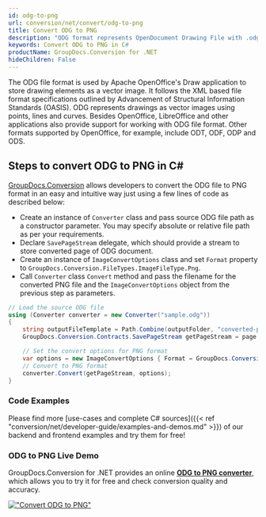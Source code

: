 ```yaml
---
id: odg-to-png
url: conversion/net/convert/odg-to-png
title: Convert ODG to PNG
description: "ODG format represents OpenDocument Drawing File with .odg extension. Learn how to convert ODG to PNG file programmatically in C# language using GroupDocs.Conversion for .NET library."
keywords: Convert ODG to PNG in C#
productName: GroupDocs.Conversion for .NET
hideChildren: False
---
```


The ODG file format is used by Apache OpenOffice's Draw application to store drawing elements as a vector image. It follows the XML based file format specifications outlined by Advancement of Structural Information Standards (OASIS). ODG represents drawings as vector images using points, lines and curves. Besides OpenOffice, LibreOffice and other applications also provide support for working with ODG file format. Other formats supported by OpenOffice, for example, include ODT, ODF, ODP and ODS.

## Steps to convert ODG to PNG in C#

[GroupDocs.Conversion](https://products.groupdocs.com/conversion/net) allows developers to convert the ODG file to PNG format in an easy and intuitive way just using a few lines of code as described below:

* Create an instance of `Converter` class and pass source ODG file path as a constructor parameter. You may specify absolute or relative file path as per your requirements. 
* Declare `SavePageStream` delegate, which should provide a stream to store converted page of ODG document.
* Create an instance of `ImageConvertOptions` class and set `Format` property to `GroupDocs.Conversion.FileTypes.ImageFileType.Png`.
* Call `Converter` class `Convert` method and pass the filename for the converted PNG file and the `ImageConvertOptions` object from the previous step as parameters.

```csharp
// Load the source ODG file
using (Converter converter = new Converter("sample.odg"))
{
    string outputFileTemplate = Path.Combine(outputFolder, "converted-page-{0}.png");
    GroupDocs.Conversion.Contracts.SavePageStream getPageStream = page => new FileStream(string.Format(outputFileTemplate, page), FileMode.Create);

    // Set the convert options for PNG format
    var options = new ImageConvertOptions { Format = GroupDocs.Conversion.FileTypes.ImageFileType.Png };   
    // Convert to PNG format
    converter.Convert(getPageStream, options);
}
```

### Code Examples

Please find more [use-cases and complete C# sources]({{< ref "conversion/net/developer-guide/examples-and-demos.md" >}}) of our backend and frontend examples and try them for free!

### ODG to PNG Live Demo

GroupDocs.Conversion for .NET provides an online [**ODG to PNG converter**](https://products.groupdocs.app/conversion/odg-to-png), which allows you to try it for free and check conversion quality and accuracy.

[!["Convert ODG to PNG"](conversion/net/images/convert-to-png/convert-odg-to-png.png)](https://products.groupdocs.app/conversion/odg-to-png)